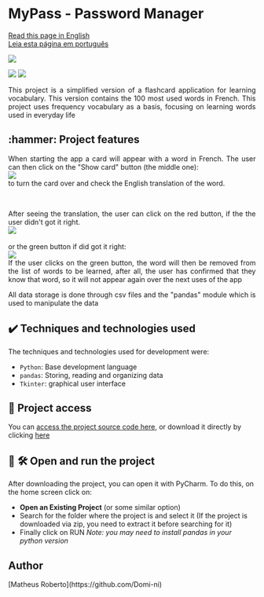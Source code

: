 <h1 align="justify"> MyPass - Password Manager </h1>

[Read this page in English](https://github.com/Domi-ni/flash_card_project/tree/main#readme)
<br>
[Leia esta página em português](https://github.com/Domi-ni/flash_card_project/blob/main/README-pt.md)
<br>

<p align="justify">
  <img loading="lazy" src="https://github.com/Domi-ni/flash_card_project/assets/112003358/93cf47f7-66e7-453a-bda0-233bebd0d80d"/>


<p align="justify">
  <img loading="lazy" src="https://img.shields.io/badge/License-MIT-green"/>
  <img loading="lazy" src="https://img.shields.io/badge/Status-Concluded-blue"/>
</p>

<p align="justify">This project is a simplified version of a flashcard application for learning vocabulary. This version contains the 100 most used words in French.
  This project uses frequency vocabulary as a basis, focusing on learning words used in everyday life</p>


<h2 align="justify">:hammer: Project features </h2>

<p align="justify">
  When starting the app a card will appear with a word in French. The user can then click on the "Show card" button (the middle one): 
  <br>
  <img loading="lazy" src="https://github.com/Domi-ni/flash_card_project/assets/112003358/539c8ba1-9db8-4fda-b99e-f48e51fb1ebb"/> 
  <br>
  to turn the card over and check the English translation of the word.
</p>
<br>
<p align="justify">
  After seeing the translation, the user can click on the red button, if the the user didn't got it right.
  <br>
  <img loading="lazy" src="https://github.com/Domi-ni/flash_card_project/assets/112003358/cf98bc09-a781-4c8c-aeaf-e1423eff6702"/> 
  <br><br>
  or the green button if did got it right:
  <br>
  <img loading="lazy" src="https://github.com/Domi-ni/flash_card_project/assets/112003358/ea5ef994-bbe6-4508-bec2-b7d720c9e948"/> 
  <br>
  If the user clicks on the green button, the word will then be removed from the list of words to be learned, after all, the user has confirmed that they know that word, so it will not appear again over the next uses of the app
</p>


<p align="justify">
  All data storage is done through csv files and the "pandas" module which is used to manipulate the data
  <br>
</p>

<h2 align="justify">✔️ Techniques and technologies used</h2>
The techniques and technologies used for development were:

- `Python`: Base development language
- `pandas`: Storing, reading and organizing data
- `Tkinter`: graphical user interface

<h2 align="justify">📁 Project access</h2>

You can [access the project source code here](https://github.com/Domi-ni/flash_card_project/tree/main), or download it directly by clicking [here](https://github.com/Domi-ni/flash_card_project/files/13909413/flash_card_project-main.zip)

<h2 align="justify">📁 🛠️ Open and run the project</h2>

After downloading the project, you can open it with PyCharm. To do this, on the home screen click on:

- **Open an Existing Project** (or some similar option)
- Search for the folder where the project is and select it (If the project is downloaded via zip, you need to extract it before searching for it)
- Finally click on RUN
_Note: you may need to install pandas in your python version_


<h2 align="justify">Author</h2>
[Matheus Roberto](https://github.com/Domi-ni)
